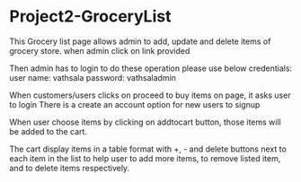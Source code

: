 # Project2-GroceryList
This Grocery list page allows admin to add, update and delete items of grocery store.
when admin click on link provided

Then admin has to login to do these operation please use below credentials:
user name: vathsala
password: vathsaladmin

When customers/users clicks on proceed to buy items on page, it asks user to login 
There is a create an account option for new users to signup

When user choose items by clicking on addtocart button, those items will be added to the cart.

The cart display items in a table format with +, - and delete buttons next to each item in the list to help user to add more items, to remove listed item, and to delete items respectively.
